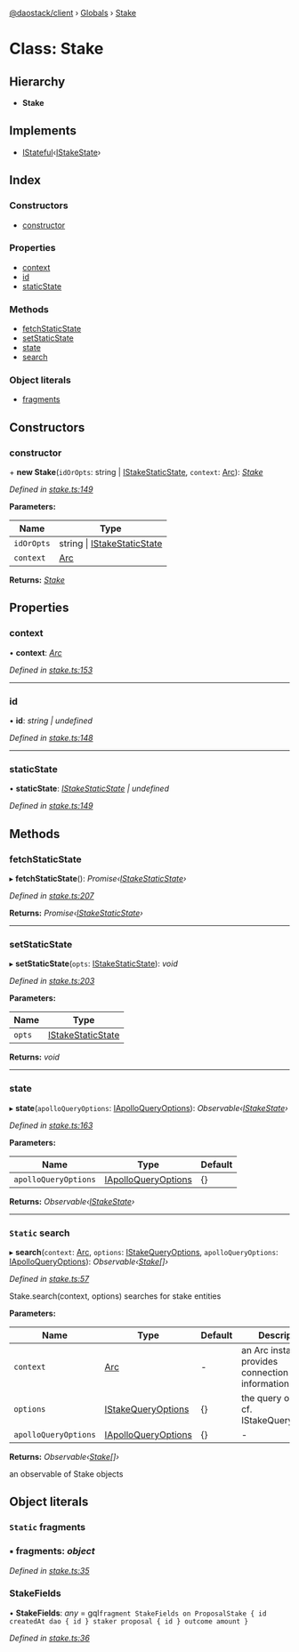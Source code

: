 [@daostack/client](../README.md) › [Globals](../globals.md) › [Stake](stake.md)

# Class: Stake

## Hierarchy

* **Stake**

## Implements

* [IStateful](../interfaces/istateful.md)‹[IStakeState](../interfaces/istakestate.md)›

## Index

### Constructors

* [constructor](stake.md#constructor)

### Properties

* [context](stake.md#context)
* [id](stake.md#id)
* [staticState](stake.md#staticstate)

### Methods

* [fetchStaticState](stake.md#fetchstaticstate)
* [setStaticState](stake.md#setstaticstate)
* [state](stake.md#state)
* [search](stake.md#static-search)

### Object literals

* [fragments](stake.md#static-fragments)

## Constructors

###  constructor

\+ **new Stake**(`idOrOpts`: string | [IStakeStaticState](../interfaces/istakestaticstate.md), `context`: [Arc](arc.md)): *[Stake](stake.md)*

*Defined in [stake.ts:149](https://github.com/daostack/client/blob/1bc237e/src/stake.ts#L149)*

**Parameters:**

Name | Type |
------ | ------ |
`idOrOpts` | string &#124; [IStakeStaticState](../interfaces/istakestaticstate.md) |
`context` | [Arc](arc.md) |

**Returns:** *[Stake](stake.md)*

## Properties

###  context

• **context**: *[Arc](arc.md)*

*Defined in [stake.ts:153](https://github.com/daostack/client/blob/1bc237e/src/stake.ts#L153)*

___

###  id

• **id**: *string | undefined*

*Defined in [stake.ts:148](https://github.com/daostack/client/blob/1bc237e/src/stake.ts#L148)*

___

###  staticState

• **staticState**: *[IStakeStaticState](../interfaces/istakestaticstate.md) | undefined*

*Defined in [stake.ts:149](https://github.com/daostack/client/blob/1bc237e/src/stake.ts#L149)*

## Methods

###  fetchStaticState

▸ **fetchStaticState**(): *Promise‹[IStakeStaticState](../interfaces/istakestaticstate.md)›*

*Defined in [stake.ts:207](https://github.com/daostack/client/blob/1bc237e/src/stake.ts#L207)*

**Returns:** *Promise‹[IStakeStaticState](../interfaces/istakestaticstate.md)›*

___

###  setStaticState

▸ **setStaticState**(`opts`: [IStakeStaticState](../interfaces/istakestaticstate.md)): *void*

*Defined in [stake.ts:203](https://github.com/daostack/client/blob/1bc237e/src/stake.ts#L203)*

**Parameters:**

Name | Type |
------ | ------ |
`opts` | [IStakeStaticState](../interfaces/istakestaticstate.md) |

**Returns:** *void*

___

###  state

▸ **state**(`apolloQueryOptions`: [IApolloQueryOptions](../interfaces/iapolloqueryoptions.md)): *Observable‹[IStakeState](../interfaces/istakestate.md)›*

*Defined in [stake.ts:163](https://github.com/daostack/client/blob/1bc237e/src/stake.ts#L163)*

**Parameters:**

Name | Type | Default |
------ | ------ | ------ |
`apolloQueryOptions` | [IApolloQueryOptions](../interfaces/iapolloqueryoptions.md) |  {} |

**Returns:** *Observable‹[IStakeState](../interfaces/istakestate.md)›*

___

### `Static` search

▸ **search**(`context`: [Arc](arc.md), `options`: [IStakeQueryOptions](../interfaces/istakequeryoptions.md), `apolloQueryOptions`: [IApolloQueryOptions](../interfaces/iapolloqueryoptions.md)): *Observable‹[Stake](stake.md)[]›*

*Defined in [stake.ts:57](https://github.com/daostack/client/blob/1bc237e/src/stake.ts#L57)*

Stake.search(context, options) searches for stake entities

**Parameters:**

Name | Type | Default | Description |
------ | ------ | ------ | ------ |
`context` | [Arc](arc.md) | - | an Arc instance that provides connection information |
`options` | [IStakeQueryOptions](../interfaces/istakequeryoptions.md) |  {} | the query options, cf. IStakeQueryOptions |
`apolloQueryOptions` | [IApolloQueryOptions](../interfaces/iapolloqueryoptions.md) |  {} | - |

**Returns:** *Observable‹[Stake](stake.md)[]›*

an observable of Stake objects

## Object literals

### `Static` fragments

### ▪ **fragments**: *object*

*Defined in [stake.ts:35](https://github.com/daostack/client/blob/1bc237e/src/stake.ts#L35)*

###  StakeFields

• **StakeFields**: *any* =  gql`fragment StakeFields on ProposalStake {
      id
      createdAt
      dao {
        id
      }
      staker
      proposal {
        id
      }
      outcome
      amount
    }`

*Defined in [stake.ts:36](https://github.com/daostack/client/blob/1bc237e/src/stake.ts#L36)*
